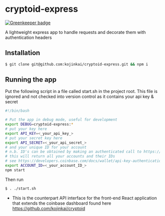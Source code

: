 # cryptoid-express

[![Greenkeeper badge](https://badges.greenkeeper.io/kojinkai/cryptoid-express.svg)](https://greenkeeper.io/)

A lightweight express app to handle requests and decorate them with authentication headers

## Installation

```bash
$ git clone git@github.com:kojinkai/cryptoid-express.git && npm i
```

## Running the app
Put the following script in a file called start.sh in the project root.
This file is ignored and not checked into version control as it contains your api key & secret
```bash
#!/bin/bash

# Put the app in debug mode, useful for development
export DEBUG=cryptoid-express:*
# put your key here
export API_KEY=<_your_api_key_>
# put your secret key here
export API_SECRET=<_your_api_secret_>
# and your unique ID for your account
# n.b. ID's can be obtained by making an authenticated call to https://api.coinbase.com/v2/accounts/
# this will return all your accounts and their IDs
# see https://developers.coinbase.com/docs/wallet/api-key-authentication for more
export ACCOUNT_ID=<_your_account_ID_>
npm start
```

Then run
```bash
$ . ./start.sh
```

* This is the counterpart API interface for the front-end React application that extends the coinbase dashboard found here https://github.com/kojinkai/cryptoid